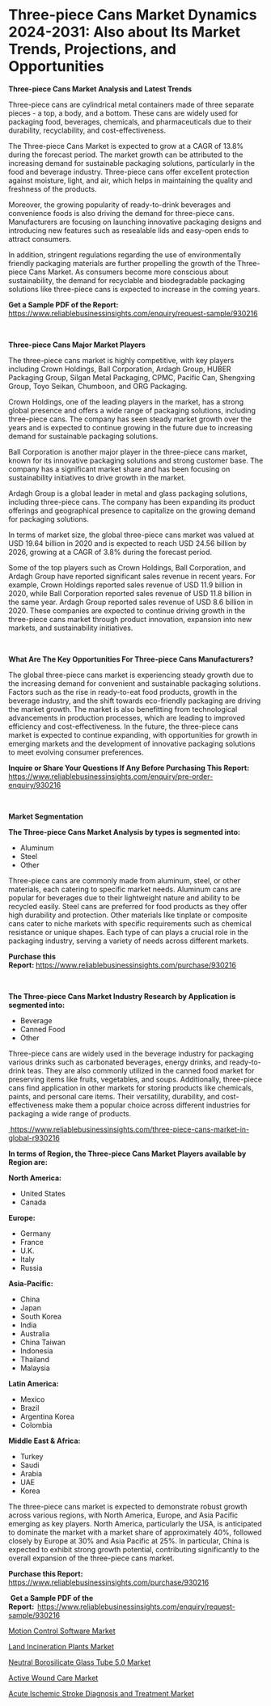 <p><h1>Three-piece Cans Market Dynamics 2024-2031: Also about Its Market Trends, Projections, and Opportunities</h1></p><p><strong>Three-piece Cans Market Analysis and Latest Trends</strong></p>
<p><p>Three-piece cans are cylindrical metal containers made of three separate pieces - a top, a body, and a bottom. These cans are widely used for packaging food, beverages, chemicals, and pharmaceuticals due to their durability, recyclability, and cost-effectiveness.</p><p>The Three-piece Cans Market is expected to grow at a CAGR of 13.8% during the forecast period. The market growth can be attributed to the increasing demand for sustainable packaging solutions, particularly in the food and beverage industry. Three-piece cans offer excellent protection against moisture, light, and air, which helps in maintaining the quality and freshness of the products.</p><p>Moreover, the growing popularity of ready-to-drink beverages and convenience foods is also driving the demand for three-piece cans. Manufacturers are focusing on launching innovative packaging designs and introducing new features such as resealable lids and easy-open ends to attract consumers.</p><p>In addition, stringent regulations regarding the use of environmentally friendly packaging materials are further propelling the growth of the Three-piece Cans Market. As consumers become more conscious about sustainability, the demand for recyclable and biodegradable packaging solutions like three-piece cans is expected to increase in the coming years.</p></p>
<p><strong>Get a Sample PDF of the Report:&nbsp;</strong> <a href="https://www.reliablebusinessinsights.com/enquiry/request-sample/930216">https://www.reliablebusinessinsights.com/enquiry/request-sample/930216</a></p>
<p>&nbsp;</p>
<p><strong>Three-piece Cans Major Market Players</strong></p>
<p><p>The three-piece cans market is highly competitive, with key players including Crown Holdings, Ball Corporation, Ardagh Group, HUBER Packaging Group, Silgan Metal Packaging, CPMC, Pacific Can, Shengxing Group, Toyo Seikan, Chumboon, and ORG Packaging.</p><p>Crown Holdings, one of the leading players in the market, has a strong global presence and offers a wide range of packaging solutions, including three-piece cans. The company has seen steady market growth over the years and is expected to continue growing in the future due to increasing demand for sustainable packaging solutions.</p><p>Ball Corporation is another major player in the three-piece cans market, known for its innovative packaging solutions and strong customer base. The company has a significant market share and has been focusing on sustainability initiatives to drive growth in the market.</p><p>Ardagh Group is a global leader in metal and glass packaging solutions, including three-piece cans. The company has been expanding its product offerings and geographical presence to capitalize on the growing demand for packaging solutions.</p><p>In terms of market size, the global three-piece cans market was valued at USD 19.64 billion in 2020 and is expected to reach USD 24.56 billion by 2026, growing at a CAGR of 3.8% during the forecast period.</p><p>Some of the top players such as Crown Holdings, Ball Corporation, and Ardagh Group have reported significant sales revenue in recent years. For example, Crown Holdings reported sales revenue of USD 11.9 billion in 2020, while Ball Corporation reported sales revenue of USD 11.8 billion in the same year. Ardagh Group reported sales revenue of USD 8.6 billion in 2020. These companies are expected to continue driving growth in the three-piece cans market through product innovation, expansion into new markets, and sustainability initiatives.</p></p>
<p>&nbsp;</p>
<p><strong>What Are The Key Opportunities For Three-piece Cans Manufacturers?</strong></p>
<p><p>The global three-piece cans market is experiencing steady growth due to the increasing demand for convenient and sustainable packaging solutions. Factors such as the rise in ready-to-eat food products, growth in the beverage industry, and the shift towards eco-friendly packaging are driving the market growth. The market is also benefitting from technological advancements in production processes, which are leading to improved efficiency and cost-effectiveness. In the future, the three-piece cans market is expected to continue expanding, with opportunities for growth in emerging markets and the development of innovative packaging solutions to meet evolving consumer preferences.</p></p>
<p><strong>Inquire or Share Your Questions If Any Before Purchasing This Report:</strong> <a href="https://www.reliablebusinessinsights.com/enquiry/pre-order-enquiry/930216">https://www.reliablebusinessinsights.com/enquiry/pre-order-enquiry/930216</a></p>
<p>&nbsp;</p>
<p><strong>Market Segmentation</strong></p>
<p><strong>The Three-piece Cans Market Analysis by types is segmented into:</strong></p>
<p><ul><li>Aluminum</li><li>Steel</li><li>Other</li></ul></p>
<p><p>Three-piece cans are commonly made from aluminum, steel, or other materials, each catering to specific market needs. Aluminum cans are popular for beverages due to their lightweight nature and ability to be recycled easily. Steel cans are preferred for food products as they offer high durability and protection. Other materials like tinplate or composite cans cater to niche markets with specific requirements such as chemical resistance or unique shapes. Each type of can plays a crucial role in the packaging industry, serving a variety of needs across different markets.</p></p>
<p><strong>Purchase this Report:&nbsp;</strong><a href="https://www.reliablebusinessinsights.com/purchase/930216">https://www.reliablebusinessinsights.com/purchase/930216</a></p>
<p>&nbsp;</p>
<p><strong>The Three-piece Cans Market Industry Research by Application is segmented into:</strong></p>
<p><ul><li>Beverage</li><li>Canned Food</li><li>Other</li></ul></p>
<p><p>Three-piece cans are widely used in the beverage industry for packaging various drinks such as carbonated beverages, energy drinks, and ready-to-drink teas. They are also commonly utilized in the canned food market for preserving items like fruits, vegetables, and soups. Additionally, three-piece cans find application in other markets for storing products like chemicals, paints, and personal care items. Their versatility, durability, and cost-effectiveness make them a popular choice across different industries for packaging a wide range of products.</p></p>
<p><a href="https://www.reliablebusinessinsights.com/three-piece-cans-market-in-global-r930216">&nbsp;https://www.reliablebusinessinsights.com/three-piece-cans-market-in-global-r930216</a></p>
<p><strong>In terms of Region, the Three-piece Cans Market Players available by Region are:</strong></p>
<p>
    <p> <strong> North America: </strong>
        <ul>
            <li>United States</li>
            <li>Canada</li>
        </ul>
        </p> 
    <p> <strong> Europe: </strong>
        <ul>
            <li>Germany</li>
            <li>France</li>
            <li>U.K.</li>
            <li>Italy</li>
            <li>Russia</li>
        </ul>
        </p> 
    <p> <strong> Asia-Pacific: </strong>
        <ul>
            <li>China</li>
            <li>Japan</li>
            <li>South Korea</li>
            <li>India</li>
            <li>Australia</li>
            <li>China Taiwan</li>
            <li>Indonesia</li>
            <li>Thailand</li>
            <li>Malaysia</li>
        </ul>
        </p> 
    <p> <strong> Latin America: </strong>
        <ul>
            <li>Mexico</li>
            <li>Brazil</li>
            <li>Argentina Korea</li>
            <li>Colombia</li>
        </ul>
        </p> 
    <p> <strong> Middle East & Africa: </strong>
        <ul>
            <li>Turkey</li>
            <li>Saudi</li>
            <li>Arabia</li>
            <li>UAE</li>
            <li>Korea</li>
        </ul>
    </p>
    </p>
<p><p>The three-piece cans market is expected to demonstrate robust growth across various regions, with North America, Europe, and Asia Pacific emerging as key players. North America, particularly the USA, is anticipated to dominate the market with a market share of approximately 40%, followed closely by Europe at 30% and Asia Pacific at 25%. In particular, China is expected to exhibit strong growth potential, contributing significantly to the overall expansion of the three-piece cans market.</p></p>
<p><strong>Purchase this Report: </strong><a href="https://www.reliablebusinessinsights.com/purchase/930216">https://www.reliablebusinessinsights.com/purchase/930216</a></p>
<p>&nbsp;<strong>Get a Sample PDF of the Report:&nbsp;&nbsp;</strong><a href="https://www.reliablebusinessinsights.com/enquiry/request-sample/930216">https://www.reliablebusinessinsights.com/enquiry/request-sample/930216</a></p>
<p><strong></strong></p>
<p><p><a href="https://medium.com/@caseywiza1946/evaluating-global-motion-control-software-market-trends-and-growth-opportunities-by-region-type-c827e33c7ba4">Motion Control Software Market</a></p><p><a href="https://github.com/arionmp/Market-Research-Report-List-5/blob/main/land-incineration-plants-market.md">Land Incineration Plants Market</a></p><p><a href="https://issuu.com/reportprime-2/docs/neutral-borosilicate-glass-tube-50-_17bd1b9ae832a3">Neutral Borosilicate Glass Tube 5.0 Market</a></p><p><a href="https://medium.com/@joshavis90/active-wound-care-market-overview-global-market-trends-and-future-prospects-from-2024-to-2031-8e3b3e96f640">Active Wound Care Market</a></p><p><a href="https://medium.com/@joshavis90/exploring-acute-ischemic-stroke-diagnosis-and-treatment-market-dynamics-global-trends-and-future-047dc02bc39e">Acute Ischemic Stroke Diagnosis and Treatment Market</a></p></p>